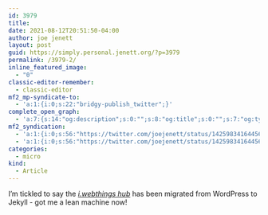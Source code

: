 ```yaml
---
id: 3979
title: 
date: 2021-08-12T20:51:50-04:00
author: joe jenett
layout: post
guid: https://simply.personal.jenett.org/?p=3979
permalink: /3979-2/
inline_featured_image:
  - "0"
classic-editor-remember:
  - classic-editor
mf2_mp-syndicate-to:
  - 'a:1:{i:0;s:22:"bridgy-publish_twitter";}'
complete_open_graph:
  - 'a:7:{s:14:"og:description";s:0:"";s:8:"og:title";s:0:"";s:7:"og:type";s:0:"";s:12:"twitter:card";s:7:"summary";s:15:"twitter:creator";s:0:"";s:19:"twitter:description";s:0:"";s:8:"og:image";s:0:"";}'
mf2_syndication:
  - 'a:1:{i:0;s:56:"https://twitter.com/joejenett/status/1425983416445685766";}'
  - 'a:1:{i:0;s:56:"https://twitter.com/joejenett/status/1425983416445685766";}'
categories:
  - micro
kind:
  - Article
---
```

I’m tickled to say the [_i.webthings hub_](https://iwebthings.jenett.org/) has been migrated from WordPress to Jekyll - got me a lean machine now!